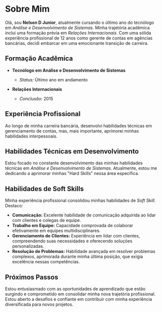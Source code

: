 # Sobre Mim

Olá, sou **Nelson D Junior**, atualmente cursando o último ano do tecnólogo em *Análise e Desenvolvimento de Sistemas*. Minha trajetória acadêmica inclui uma formação prévia em *Relações Internacionais*. Com uma sólida experiência profissional de 12 anos como gerente de contas em agências bancárias, decidi embarcar em uma emocionante transição de carreira.

## Formação Acadêmica

- **Tecnólogo em Análise e Desenvolvimento de Sistemas**
  - *Status:* Último ano em andamento

- **Relações Internacionais**
  - *Conclusão:* 2015

## Experiência Profissional

Ao longo de minha carreira bancária, desenvolvi habilidades técnicas em gerenciamento de contas, mas, mais importante, aprimorei minhas habilidades interpessoais.

## Habilidades Técnicas em Desenvolvimento

Estou focado no constante desenvolvimento das minhas habilidades técnicas em *Análise e Desenvolvimento de Sistemas*. Atualmente, estou me dedicando a aprimorar minhas "Hard Skills" nessa área específica.

## Habilidades de Soft Skills

Minha experiência profissional consolidou minhas habilidades de *Soft Skill*. Destaco:

- **Comunicação:** Excelente habilidade de comunicação adquirida ao lidar com clientes e colegas de equipe.
- **Trabalho em Equipe:** Capacidade comprovada de colaborar efetivamente em equipes multidisciplinares.
- **Gerenciamento de Clientes:** Experiência em lidar com clientes, compreendendo suas necessidades e oferecendo soluções personalizadas.
- **Resolução de Problemas:** Habilidade avançada em resolver problemas complexos, aprimorada durante minha última posição, que exigia excelência nessas competências.

## Próximos Passos

Estou entusiasmado com as oportunidades de aprendizado que estão surgindo e comprometido em consolidar minha nova trajetória profissional. Estou aberto a desafios e confiante em contribuir com minha experiência diversificada para novos projetos.


